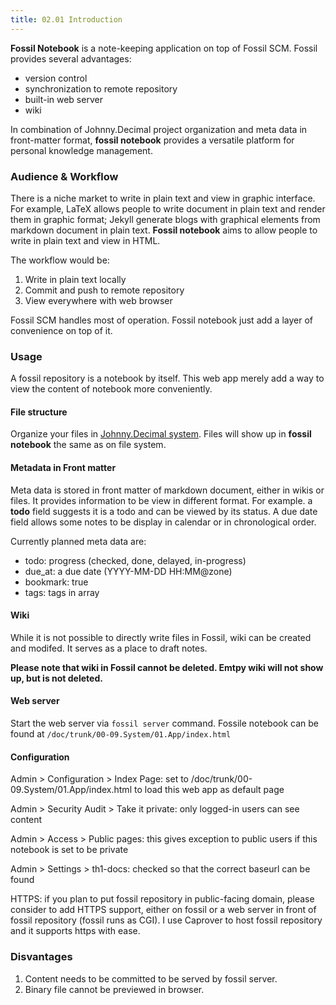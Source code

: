 ```yaml
---
title: 02.01 Introduction
---
```

**Fossil Notebook** is a note-keeping application on top of Fossil SCM. Fossil provides several advantages:

- version control
- synchronization to remote repository
- built-in web server
- wiki

In combination of Johnny.Decimal project organization and meta data in front-matter format, **fossil notebook** provides a versatile platform for personal knowledge management.

### Audience & Workflow

There is a niche market to write in plain text and view in graphic interface. For example, LaTeX allows people to write document in plain text and render them in graphic format; Jekyll generate blogs with graphical elements from markdown document in plain text. **Fossil notebook** aims to allow people to write in plain text and view in HTML.

The workflow would be:

1. Write in plain text locally
2. Commit and push to remote repository
3. View everywhere with web browser

Fossil SCM handles most of operation. Fossil notebook just add a layer of convenience on top of it.

### Usage

A fossil repository is a notebook by itself. This web app merely add a way to view the content of notebook more conveniently.

#### File structure

Organize your files in [Johnny.Decimal system](https://johnnydecimal.com/). Files will show up in **fossil notebook** the same as on file system.

#### Metadata in Front matter

Meta data is stored in front matter of markdown document, either in wikis or files. It provides information to be view in different format. For example. a **todo** field suggests it is a todo and can be viewed by its status. A due date field allows some notes to be display in calendar or in chronological order.

Currently planned meta data are:

- todo: progress (checked, done, delayed, in-progress)
- due_at: a due date (YYYY-MM-DD HH:MM@zone)
- bookmark: true
- tags: tags in array

#### Wiki

While it is not possible to directly write files in Fossil, wiki can be created and modifed. It serves as a place to draft notes.

__Please note that wiki in Fossil cannot be deleted. Emtpy wiki will not show up, but is not deleted.__

#### Web server

Start the web server via `fossil server` command. Fossile notebook can be found at `/doc/trunk/00-09.System/01.App/index.html`

#### Configuration

Admin > Configuration > Index Page: set to /doc/trunk/00-09.System/01.App/index.html to load this web app as default page

Admin > Security Audit > Take it private: only logged-in users can see content

Admin > Access > Public pages: this gives exception to public users if this notebook is set to be private

Admin > Settings > th1-docs: checked so that the correct baseurl can be found

HTTPS: if you plan to put fossil repository in public-facing domain, please consider to add HTTPS support, either on fossil or a web server in front of fossil repository (fossil runs as CGI). I use Caprover to host fossil repository and it supports https with ease.

### Disvantages

1. Content needs to be committed to be served by fossil server.
2. Binary file cannot be previewed in browser. 

